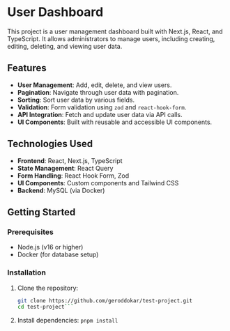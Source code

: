 # User Dashboard

This project is a user management dashboard built with Next.js, React, and TypeScript. It allows administrators to manage users, including creating, editing, deleting, and viewing user data.

## Features

- **User Management**: Add, edit, delete, and view users.
- **Pagination**: Navigate through user data with pagination.
- **Sorting**: Sort user data by various fields.
- **Validation**: Form validation using `zod` and `react-hook-form`.
- **API Integration**: Fetch and update user data via API calls.
- **UI Components**: Built with reusable and accessible UI components.

## Technologies Used

- **Frontend**: React, Next.js, TypeScript
- **State Management**: React Query
- **Form Handling**: React Hook Form, Zod
- **UI Components**: Custom components and Tailwind CSS
- **Backend**: MySQL (via Docker)

## Getting Started

### Prerequisites

- Node.js (v16 or higher)
- Docker (for database setup)

### Installation

1. Clone the repository:
   ```bash
   git clone https://github.com/geroddokar/test-project.git
   cd test-project```

2. Install dependencies:
   ```pnpm install```